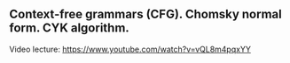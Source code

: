 ##  Context-free grammars (CFG). Chomsky normal form. CYK algorithm.
Video lecture: https://www.youtube.com/watch?v=vQL8m4pqxYY
